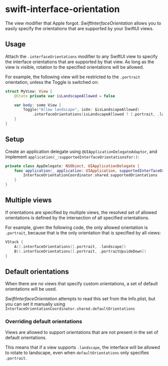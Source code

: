 # swift-interface-orientation

The view modifier that Apple forgot. *SwiftInterfaceOrientation* allows you to easily specify the orientations
that are supported by your SwiftUI views.

## Usage

Attach the `.interfaceOrientations` modifier to any SwiftUI view to specify the interface orientations that are
supported by that view. As long as the view is visible, rotation to the specified orientations will be allowed.

For example, the following view will be restricted to the `.portrait` orientation, unless the Toggle is switched on:

```swift
struct MyView: View {
    @State private var isLandscapeAllowed = false

    var body: some View {
        Toggle("Allow landscape", isOn: $isLandscapeAllowed)
            .interfaceOrientations(isLandscapeAllowed ? [.portrait, .landscape] : .portrait)
    }
}
```

## Setup
Create an application delegate using `@UIApplicationDelegateAdaptor`, and implement `application(_:supportedInterfaceOrientationsFor:)`:

```swift
private class AppDelegate: NSObject, UIApplicationDelegate {
    func application(_ application: UIApplication, supportedInterfaceOrientationsFor window: UIWindow?) -> UIInterfaceOrientationMask {
        InterfaceOrientationCoordinator.shared.supportedOrientations
    }
}
```

## Multiple views

If orientations are specified by multiple views, the resolved set of allowed orientations is defined by the intersection
of all specified orientations.

For example, given the following code, the only allowed orientation is `.portrait`, because that is
the only orientation that is specified by all views:

```swift
VStack {
    A().interfaceOrientations([.portrait, .landscape])
    B().interfaceOrientations([.portrait, .portraitUpsideDown])
}
```

## Default orientations

When there are no views that specify custom orientations, a set of default orientations will be used.

*SwiftInterfaceOrientation* attempts to read this set from the Info.plist, but you can set it manually using
`InterfaceOrientationCoordinator.shared.defaultOrientations`

### Overriding default orientations

Views are allowed to support orientations that are not present in the set of default orientations.

This means that if a view supports `.landscape`, the interface will be allowed to rotate to landscape, even when
`defaultOrientations` only specifies `.portrait`.